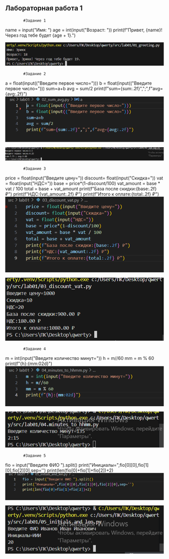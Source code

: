 ## Лабораторная работа 1
            
            #Задание 1
name = input("Имя: ")
age = int(input("Возраст: "))
print(f"Привет, {name}! Через год тебе будет {age + 1}.")

![lab01](./src/images1/lab01/01_greeting.png)

            #Задание 2
a = float(input(("Введите первое число=")))
b = float(input(("Введите первое число=")))
sum=a+b
avg = sum/2
print(f"sum={sum:.2f}",";",f"avg={avg:.2f}")
![lab01](./src/images/02.png)

![lab01](./src/images1/lab01/02_sum_avg.png)
            
            #Задание 3
price = float(input("Введите цену="))
discount= float(input("Скидка="))
vat = float(input("НДС="))
base = price*(1-discount/100)
vat_amount = base * vat / 100
total = base + vat_amount
print(f"База после скидки:{base:.2f} ₽")
print(f"НДС:{vat_amount:.2f} ₽")
print(f"Итого к оплате:{total:.2f} ₽")
![lab01](./src/images/03.png)

![lab01](./src/images1/lab01/03_discount_vat.png)

            #Задание 4
m = int(input("Введите количество минут="))
h = m//60
mm = m % 60
print(f"{h}:{mm:02d}")
![lab01](./src/images/04.png)

![lab01](./src/images1/lab01/04_minutes_to_hhmm.png)

            #Задание 5
fio = input("Введите ФИО ").split()
print("Инициалы=",fio[0][0],fio[1][0],fio[2][0],sep='')
print(len(fio[0]+fio[1]+fio[2])+2)
![lab01](./src/images/05.png)

![lab01](./src/images1/lab01/05_initials_and_len.png)